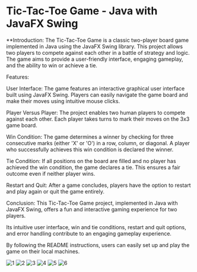 
# Tic-Tac-Toe Game - Java with JavaFX Swing

**Introduction:
The Tic-Tac-Toe Game is a classic two-player board game implemented in Java using the JavaFX Swing library. This project allows two players to compete against each other in a battle of strategy and logic. The game aims to provide a user-friendly interface, engaging gameplay, and the ability to win or achieve a tie.

Features:

User Interface: The game features an interactive graphical user interface built using JavaFX Swing. Players can easily navigate the game board and make their moves using intuitive mouse clicks.

Player Versus Player: The project enables two human players to compete against each other. Each player takes turns to mark their moves on the 3x3 game board.

Win Condition: The game determines a winner by checking for three consecutive marks (either 'X' or 'O') in a row, column, or diagonal. A player who successfully achieves this win condition is declared the winner.

Tie Condition: If all positions on the board are filled and no player has achieved the win condition, the game declares a tie. This ensures a fair outcome even if neither player wins.

Restart and Quit: After a game concludes, players have the option to restart and play again or quit the game entirely.



Conclusion:
This Tic-Tac-Toe Game project, implemented in Java with JavaFX Swing, offers a fun and interactive gaming experience for two players. 

Its intuitive user interface, win and tie conditions, restart and quit options, and error handling contribute to an engaging gameplay experience.

By following the README instructions, users can easily set up and play the game on their local machines.

![1](https://github.com/ermoiz2102/Tic_Tac_Toe/assets/115916289/66cfb811-1457-438f-8229-b91c5f4b35db)
![2](https://github.com/ermoiz2102/Tic_Tac_Toe/assets/115916289/034765cd-ef5f-4cdd-917a-433b90ed4fcc)
![3](https://github.com/ermoiz2102/Tic_Tac_Toe/assets/115916289/2ace36c9-6853-4ecb-8b49-5915814acb7f)
![4](https://github.com/ermoiz2102/Tic_Tac_Toe/assets/115916289/fa621505-6867-4278-b676-2b110ea341cb)
![5](https://github.com/ermoiz2102/Tic_Tac_Toe/assets/115916289/946f5864-df5c-4350-a135-22628b221a75)
![6](https://github.com/ermoiz2102/Tic_Tac_Toe/assets/115916289/16a81e94-b6bc-4ab9-bdff-5496087327eb)

